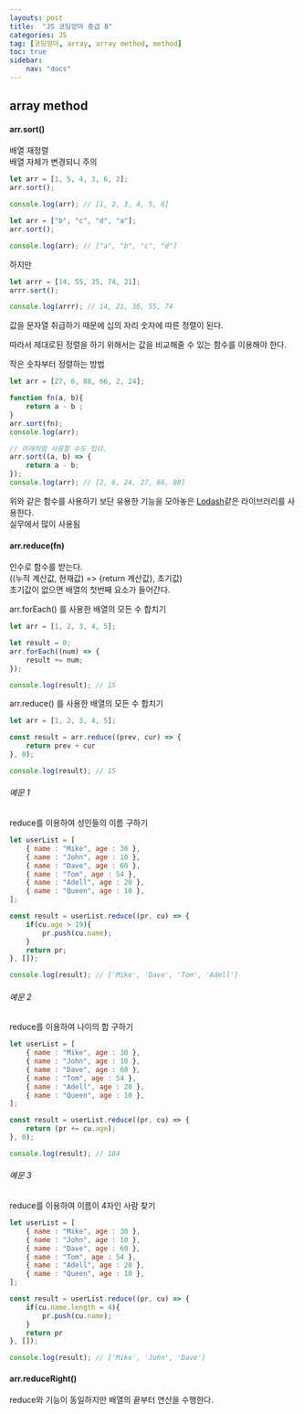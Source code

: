 ```yaml
---
layouts: post
title:  "JS 코딩앙마 중급 8"
categories: JS
tag: [코딩앙마, array, array method, method]
toc: true
sidebar:
    nav: "docs"
---
```


## array method

#### arr.sort()

배열 재정렬<br/>
배열 자체가 변경되니 주의

```js
let arr = [1, 5, 4, 3, 6, 2];
arr.sort();

console.log(arr); // [1, 2, 3, 4, 5, 6]
```
```js
let arr = ["b", "c", "d", "a"];
arr.sort();

console.log(arr); // ["a", "b", "c", "d"]
```

하지만
```js
let arrr = [14, 55, 35, 74, 21];
arrr.sort();

console.log(arrr); // 14, 21, 36, 55, 74
```
값을 문자열 취급하기 때문에 십의 자리 숫자에 따른 정렬이 된다.

따라서 제대로된 정렬을 하기 위해서는 값을 비교해줄 수 있는 함수를 이용해야 한다.

작은 숫자부터 정렬하는 방법
```js
let arr = [27, 6, 88, 66, 2, 24];

function fn(a, b){
    return a - b ;
}
arr.sort(fn);
console.log(arr);

// 아래처럼 사용할 수도 있다.
arr.sort((a, b) => {
    return a - b;
});
console.log(arr); // [2, 6, 24, 27, 66, 88]
```
위와 같은 함수를 사용하기 보단 유용한 기능을 모아놓은 [Lodash](https://lodash.com)같은 라이브러리를 사용한다.<br/>
실무에서 많이 사용됨


#### arr.reduce(fn)

인수로 함수를 받는다.<br/>
((누적 계산값, 현재값) => {return 계산값}, 초기값)<br/>
초기값이 없으면 배열의 첫번째 요소가 들어간다.

arr.forEach() 를 사용한 배열의 모든 수 합치기
```js
let arr = [1, 2, 3, 4, 5];

let result = 0;
arr.forEach((num) => {
    result += num;
});

console.log(result); // 15
```

arr.reduce() 를 사용한 배열의 모든 수 합치기
```js
let arr = [1, 2, 3, 4, 5];

const result = arr.reduce((prev, cur) => {
    return prev + cur
}, 0);

console.log(result); // 15
```


###### 예문 1

reduce를 이용하여 성인들의 이름 구하기
```js
let userList = [
    { name : "Mike", age : 30 }, 
    { name : "John", age : 10 }, 
    { name : "Dave", age : 60 }, 
    { name : "Tom", age : 54 }, 
    { name : "Adell", age : 20 }, 
    { name : "Queen", age : 10 }, 
];

const result = userList.reduce((pr, cu) => {
    if(cu.age > 19){
        pr.push(cu.name);
    }
    return pr;
}, []);

console.log(result); // ['Mike', 'Dave', 'Tom', 'Adell']
```


###### 예문 2

reduce를 이용하여 나이의 합 구하기
```js
let userList = [
    { name : "Mike", age : 30 }, 
    { name : "John", age : 10 }, 
    { name : "Dave", age : 60 }, 
    { name : "Tom", age : 54 }, 
    { name : "Adell", age : 20 }, 
    { name : "Queen", age : 10 }, 
];

const result = userList.reduce((pr, cu) => {
    return (pr += cu.age);
}, 0);

console.log(result); // 184
```


###### 예문 3

reduce를 이용하여 이름이 4자인 사람 찾기
```js
let userList = [
    { name : "Mike", age : 30 }, 
    { name : "John", age : 10 }, 
    { name : "Dave", age : 60 }, 
    { name : "Tom", age : 54 }, 
    { name : "Adell", age : 20 }, 
    { name : "Queen", age : 10 }, 
];

const result = userList.reduce((pr, cu) => {
    if(cu.name.length = 4){
        pr.push(cu.name);
    }
    return pr
}, []);

console.log(result); // ['Mike', 'John', 'Dave']
```


#### arr.reduceRight()

reduce와 기능이 동일하지만 배열의 끝부터 연산을 수행한다.
